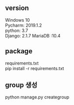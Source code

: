 ## version
Windows 10  
Pycharm: 2019.1.2    
python: 3.7  
Django: 2.1.7
MariaDB :10.4

## package
requirements.txt  
pip install -r requirements.txt

## group 생성 
python manage.py creategroup
    

